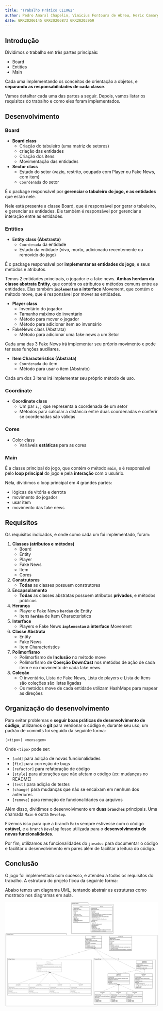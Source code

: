 ```yaml
---
title: "Trabalho Prático CI1062"
author: Pedro Amaral Chapelin, Vinicius Fontoura de Abreu, Heric Camargo 
date: GRR20206145 GRR20206873 GRR20203959
---
```

## Introdução

Dividimos o trabalho em três partes principais:

- Board
- Entities
- Main

Cada uma implementando os conceitos de orientação a objetos, e **separando as responsabilidades de cada classe**.

Vamos detalhar cada uma das partes a seguir. Depois, vamos listar os requisitos do trabalho e como eles foram implementados.

## Desenvolvimento

### Board

- **Board class**
  - Criação do tabuleiro (uma matriz de setores)
  - criação das entidades
  - Criação dos itens
  - Movimentação das entidades
- **Sector class**
  - Estado do setor (vazio, restrito, ocupado com Player ou Fake News, com item)
  - `Coordenada` do setor

É o package responsável por **gerenciar o tabuleiro do jogo, e as entidades** que estão nele.

Nele está presente a classe Board, que é responsável por gerar o tabuleiro, e gerenciar as entidades. Ele também é responsável por gerenciar a interação entre as entidades.

### Entities

- **Entity class (Abstrasta)**
  - `Coordenada` da entidade
  - Estado da entidade (vivo, morto, adicionado recentemente ou removido do jogo)

É o package responsável por **implementar as entidades do jogo**, e seus metódos e atributos.

Temos 2 entidades principais, o jogador e a fake news. **Ambas herdam da classe abstrata Entity**, que contém os atributos e métodos comuns entre as entidades. Elas também **`implementam` a interface** Movement, que contém o método move, que é responsável por mover as entidades.

- **Player class**
  - Inventário do jogador
  - Tamanho máximo do inventário
  - Método para mover o jogador
  - Método para adicionar item ao inventário
- FakeNews class (Abstrata)
  - Método para adicionar uma fake news a um Setor

Cada uma das 3 Fake News irá implementar seu próprio movimento e pode ter suas funções auxiliares.

- **Item Characteristics (Abstrata)**
  - `Coordenada` do item
  - Método para usar o item (Abstrato)

Cada um dos 3 itens irá implementar seu próprio método de uso.

### Coordinate

- **Coordinate class**
  - Um par `i,j` que representa a coordenada de um setor
  - Métodos para calcular a distância entre duas coordenadas e conferir se coordenadas são válidas

### Cores

- Color class
  - Variáveis **estáticas** para as cores

### Main

É a classe principal do jogo, que contém o método `main`, e é responsável pelo **loop principal** do jogo e pela **interação** com o usuário.

Nela, dividimos o loop principal em 4 grandes partes:

- lógicas de vitória e derrota
- movimento do jogador
- usar item
- movimento das fake news

## Requisitos

Os requisitos indicados, e onde como cada um foi implementado, foram:

1. **Classes (atributos e métodos)**
    - Board
    - Entity
    - Player
    - Fake News
    - Item
    - Cores
2. **Construtores**
    - **Todas** as classes possuem construtores
3. **Encapsulamento**
    - **Todas** as classes abstratas possuem atributos **privados**, e métodos públicos
4. **Herança**
    - Player e Fake News **`herdam`** de Entity
    - Itens **`herdam`** de Item Characteristics
5. **Interface**
    - Players e Fake News **`implementam` a interface** Movement
6. **Classe Abstrata**
    - Entity
    - Fake News
    - Item Characteristics
7. **Polimorfismo**
    - Polimorfismo de **Inclusão** no método move
    - Polimorfismo de **Coerção DownCast** nos metódos de ação de cada item e no movimento de cada fake news
8. **Coleção**
    - O inventário, Lista de Fake News, Lista de players e Lista de Itens são coleções são listas ligadas
    - Os metódos move de cada entidade utilizam HashMaps para mapear as direções

## Organização do desenvolvimento

Para evitar problemas e **seguir boas práticas de desenvolvimento de código**, utilizamos o **git** para versionar o código e, durante seu uso, um padrão de commits foi seguido da seguinte forma:

```text
[<tipo>] <mensagem>
```

Onde `<tipo>` pode ser:

- `[add]` para adição de novas funcionalidades
- `[fix]` para correção de bugs
- `[refactor]` para refatoração de código
- `[style]` para alterações que não afetam o código (ex: mudanças no README)
- `[test]` para adição de testes
- `[change]` para mudanças que não se encaixam em nenhum dos anteriores
- `[remove]` para remoção de funcionalidades ou arquivos

Além disso, dividimos o desenvolvimento em **duas `branches`** principais. Uma chamada `Main` e outra `Develop`.

Fizemos isso para que a branch `Main` sempre estivesse com o código **estável**, e a `branch` `Develop` fosse utilizada para o **desenvolvimento de novas funcionalidades**.

Por fim, utilizamos as funcionalidades do `javadoc` para documentar o código e facilitar o desenvolvimento em pares além de facilitar a leitura do código.

## Conclusão

O jogo foi implementado com sucesso, e atendeu a todos os requisitos do trabalho. A estrutura do projeto ficou da seguinte forma:

Abaixo temos um diagrama UML, tentando abstrair as estruturas como mostrado nos diagramas em aula.

![image](estrutura.png)
